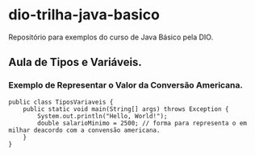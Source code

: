 # dio-trilha-java-basico
Repositório para exemplos do curso de Java Básico pela DIO. 

## Aula de Tipos e Variáveis.

### Exemplo de Representar o Valor da Conversão Americana.

```
public class TiposVariaveis {
    public static void main(String[] args) throws Exception {
        System.out.println("Hello, World!");
        double salarioMinimo = 2500; // forma para representa o em milhar deacordo com a convensão americana.
    }
}
```
